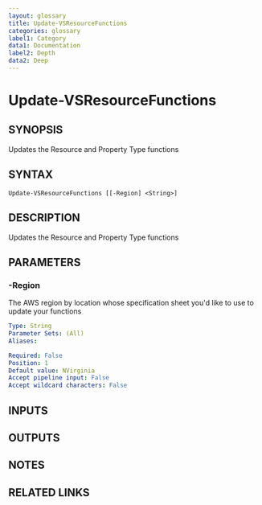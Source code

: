 ```yaml
---
layout: glossary
title: Update-VSResourceFunctions
categories: glossary
label1: Category
data1: Documentation
label2: Depth
data2: Deep
---
```


# Update-VSResourceFunctions

## SYNOPSIS
Updates the Resource and Property Type functions

## SYNTAX

```
Update-VSResourceFunctions [[-Region] <String>]
```

## DESCRIPTION
Updates the Resource and Property Type functions

## PARAMETERS

### -Region
The AWS region by location whose specification sheet you'd like to use to update your functions

```yaml
Type: String
Parameter Sets: (All)
Aliases: 

Required: False
Position: 1
Default value: NVirginia
Accept pipeline input: False
Accept wildcard characters: False
```

## INPUTS

## OUTPUTS

## NOTES

## RELATED LINKS

